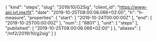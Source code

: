 {
  "kind": "steps",
  "slug": "2019/10/G2Sig",
  "client_id": "https://www-api.jvt.me/fit",
  "date": "2019-10-25T08:00:06.066+02:00",
  "h": "h-measure",
  "properties": {
    "start": [
      "2019-10-24T00:00:00Z"
    ],
    "end": [
      "2019-10-25T00:00:00Z"
    ],
    "num": [
      "8801"
    ],
    "unit": [
      "steps"
    ],
    "published": [
      "2019-10-25T08:00:06.066+02:00"
    ]
  },
  "aliases": [
    "/mf2/2019/10/g2sig"
  ]
}
